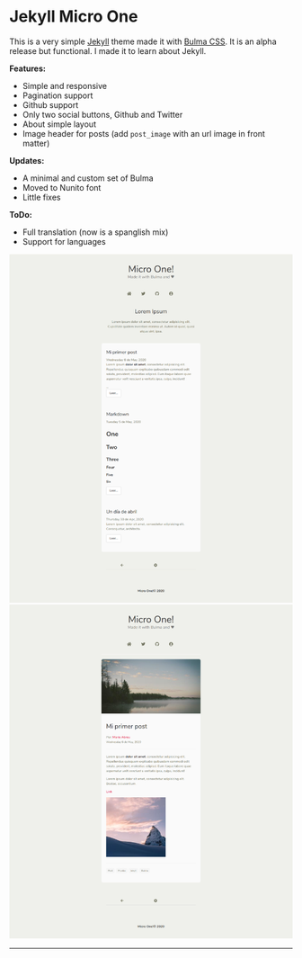 # Jekyll Micro One

This is a very simple [Jekyll](https://jekyllrb.com) theme made it with [Bulma CSS](https://bulma.io). It is an alpha release but functional. I made it to learn about Jekyll. 

**Features:**
- Simple and responsive
- Pagination support
- Github support
- Only two social buttons, Github and Twitter
- About simple layout
- Image header for posts (add `post_image` with an url image in front matter)

**Updates:**
- A minimal and custom set of Bulma
- Moved to Nunito font
- Little fixes


**ToDo:**
- Full translation (now is a spanglish mix)
- Support for languages

![Jekyll Micro](jm_blog.png)
![Micro Post](jm_post.png)

***

<!-- Welcome to your new Jekyll theme! In this directory, you'll find the files you need to be able to package up your theme into a gem. Put your layouts in `_layouts`, your includes in `_includes`, your sass files in `_sass` and any other assets in `assets`.

To experiment with this code, add some sample content and run `bundle exec jekyll serve` – this directory is setup just like a Jekyll site!

TODO: Delete this and the text above, and describe your gem


## Installation

Add this line to your Jekyll site's `Gemfile`:

```ruby
gem "micro"
```

And add this line to your Jekyll site's `_config.yml`:

```yaml
theme: micro
```

And then execute:

    $ bundle

Or install it yourself as:

    $ gem install micro

## Usage

TODO: Write usage instructions here. Describe your available layouts, includes, sass and/or assets.

## Contributing

Bug reports and pull requests are welcome on GitHub at https://github.com/[USERNAME]/hello. This project is intended to be a safe, welcoming space for collaboration, and contributors are expected to adhere to the [Contributor Covenant](http://contributor-covenant.org) code of conduct.

## Development

To set up your environment to develop this theme, run `bundle install`.

Your theme is setup just like a normal Jekyll site! To test your theme, run `bundle exec jekyll serve` and open your browser at `http://localhost:4000`. This starts a Jekyll server using your theme. Add pages, documents, data, etc. like normal to test your theme's contents. As you make modifications to your theme and to your content, your site will regenerate and you should see the changes in the browser after a refresh, just like normal.

When your theme is released, only the files in `_layouts`, `_includes`, `_sass` and `assets` tracked with Git will be bundled.
To add a custom directory to your theme-gem, please edit the regexp in `micro.gemspec` accordingly.

## License

The theme is available as open source under the terms of the [MIT License](https://opensource.org/licenses/MIT).

 -->